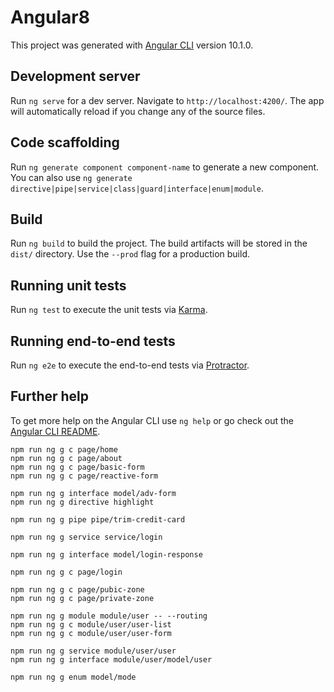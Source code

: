 # Angular8

This project was generated with [Angular CLI](https://github.com/angular/angular-cli) version 10.1.0.

## Development server

Run `ng serve` for a dev server. Navigate to `http://localhost:4200/`. The app will automatically reload if you change any of the source files.

## Code scaffolding

Run `ng generate component component-name` to generate a new component. You can also use `ng generate directive|pipe|service|class|guard|interface|enum|module`.

## Build

Run `ng build` to build the project. The build artifacts will be stored in the `dist/` directory. Use the `--prod` flag for a production build.

## Running unit tests

Run `ng test` to execute the unit tests via [Karma](https://karma-runner.github.io).

## Running end-to-end tests

Run `ng e2e` to execute the end-to-end tests via [Protractor](http://www.protractortest.org/).

## Further help

To get more help on the Angular CLI use `ng help` or go check out the [Angular CLI README](https://github.com/angular/angular-cli/blob/master/README.md).

```
npm run ng g c page/home
npm run ng g c page/about
npm run ng g c page/basic-form
npm run ng g c page/reactive-form

```

```
npm run ng g interface model/adv-form
npm run ng g directive highlight

npm run ng g pipe pipe/trim-credit-card
```

```
npm run ng g service service/login

npm run ng g interface model/login-response

npm run ng g c page/login

npm run ng g c page/pubic-zone
npm run ng g c page/private-zone

npm run ng g module module/user -- --routing
npm run ng g c module/user/user-list
npm run ng g c module/user/user-form

npm run ng g service module/user/user
npm run ng g interface module/user/model/user

npm run ng g enum model/mode
```